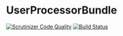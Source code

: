# UserProcessorBundle

[![Scrutinizer Code Quality](https://scrutinizer-ci.com/g/skowron-line/UserProcessorBundle/badges/quality-score.png?b=master)](https://scrutinizer-ci.com/g/skowron-line/UserProcessorBundle/?branch=master) [![Build Status](https://scrutinizer-ci.com/g/skowron-line/UserProcessorBundle/badges/build.png?b=master)](https://scrutinizer-ci.com/g/skowron-line/UserProcessorBundle/build-status/master)
